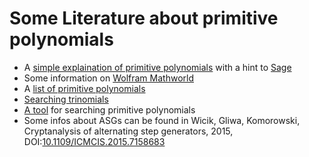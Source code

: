 # Some Literature about primitive polynomials

- A [simple explaination of primitive polynomials](https://cs.stackexchange.com/questions/62759/check-if-a-given-polynomial-is-primitive) with a hint to [Sage](https://www.sagemath.org/)
- Some information on [Wolfram Mathworld](https://mathworld.wolfram.com/PrimitivePolynomial.html)
- A [list of primitive polynomials](https://www.partow.net/programming/polynomials/index.html)
- [Searching trinomials](https://maths-people.anu.edu.au/~brent/pd/rpb235.pdf)
- [A tool](http://seanerikoconnor.freeservers.com/Mathematics/AbstractAlgebra/PrimitivePolynomials/overview.html) for searching primitive polynomials
- Some infos about ASGs can be found in Wicik, Gliwa, Komorowski, Cryptanalysis of alternating step generators, 2015, DOI:[10.1109/ICMCIS.2015.7158683](http://dx.doi.org/10.1109/ICMCIS.2015.7158683)
